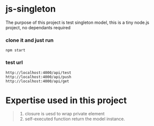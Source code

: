 # js-singleton
The purpose of this project is test singleton model, this is a tiny node.js project, no dependants required
### clone it and just run
```
npm start
```
### test url
```
http://localhost:4000/api/test
http://localhost:4000/api/push
http://localhost:4000/api/get
```
# Expertise used in this project
> 1. closure is uesd to wrap private element
> 2. self-executed function return the model instance.
